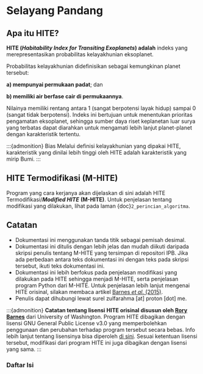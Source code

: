 # Selayang Pandang 
## Apa itu HITE?
**HITE (_Habitability Index for Transiting Exoplanets_) adalah** indeks yang merepresentasikan probabilitas kelayakhunian eksoplanet.

Probabilitas kelayakhunian didefinisikan sebagai kemungkinan planet tersebut:

**a) mempunyai permukaan padat**; dan 

**b) memiliki air berfase cair di permukaannya**.

Nilainya memiliki rentang antara 1 (sangat berpotensi layak hidup) sampai 0 (sangat tidak berpotensi). 
Indeks ini bertujuan untuk menentukan prioritas pengamatan eksoplanet, sehingga sumber daya riset keplanetan luar surya yang terbatas dapat diarahkan untuk mengamati lebih lanjut planet-planet dengan karakteristik tertentu.

:::{admonition} Bias
Melalui definisi kelayakhunian yang dipakai HITE, karakteristik yang dinilai lebih tinggi oleh HITE adalah karakteristik yang mirip Bumi.
:::

## HITE Termodifikasi (M-HITE)
Program yang cara kerjanya akan dijelaskan di sini adalah HITE Termodifikasi/**_Modified HITE_** **(M-HITE)**. Untuk penjelasan tentang modifikasi yang dilakukan, lihat pada laman {doc}`2_perincian_algoritma`.

## Catatan
- Dokumentasi ini menggunakan tanda titik sebagai pemisah desimal.
- Dokumentasi ini ditulis dengan lebih jelas dan mudah diikuti daripada skripsi penulis tentang M-HITE yang tersimpan di repositori IPB. Jika ada perbedaan antara teks dokumentasi ini dengan teks pada skripsi tersebut, ikuti teks dokumentasi ini. 
- Dokumentasi ini lebih berfokus pada penjelasan modifikasi yang dilakukan pada HITE sehingga menjadi M-HITE, serta penjelasan program Python dari M-HITE. Untuk penjelasan lebih lanjut mengenai HITE orisinal, silakan membaca artikel [Barnes *et al*. (2015)](https://doi.org/10.1088/0004-637X/814/2/91).
- Penulis dapat dihubungi lewat surel zulfarahma [at] proton [dot] me.

:::{admonition} **Catatan tentang lisensi**
**HITE orisinal disusun oleh [Rory Barnes](https://github.com/RoryBarnes/HITE)** dari University of Washington. Program HITE dibagikan dengan lisensi GNU General Public License v3.0 yang memperbolehkan penggunaan dan perubahan terhadap program tersebut secara bebas. Info lebih lanjut tentang lisensinya bisa diperoleh [di sini](https://github.com/RoryBarnes/HITE/blob/master/LICENSE). Sesuai ketentuan lisensi tersebut, modifikasi dari program HITE ini juga dibagikan dengan lisensi yang sama.
:::



### Daftar Isi
```{tableofcontents}
```